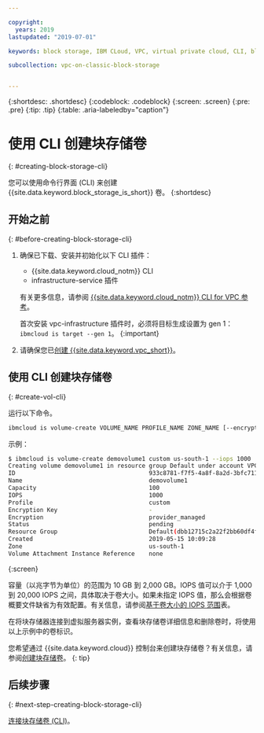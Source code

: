 ```yaml
---

copyright:
  years: 2019
lastupdated: "2019-07-01"

keywords: block storage, IBM CLoud, VPC, virtual private cloud, CLI, block storage volume, volume, IOPS

subcollection: vpc-on-classic-block-storage


---
```


{:shortdesc: .shortdesc}
{:codeblock: .codeblock}
{:screen: .screen}
{:pre: .pre}
{:tip: .tip}
{:table: .aria-labeledby="caption"}

# 使用 CLI 创建块存储卷
{: #creating-block-storage-cli}

您可以使用命令行界面 (CLI) 来创建 {{site.data.keyword.block_storage_is_short}} 卷。
{:shortdesc}

## 开始之前
{: #before-creating-block-storage-cli}

1. 确保已下载、安装并初始化以下 CLI 插件：
    * {{site.data.keyword.cloud_notm}} CLI
    * infrastructure-service 插件

   有关更多信息，请参阅 [{{site.data.keyword.cloud_notm}} CLI for VPC 参考](/docs/vpc-infrastructure-cli-plugin?topic=vpc-infrastructure-cli-plugin-vpc-reference)。
   
   首次安装 vpc-infrastructure 插件时，必须将目标生成设置为 gen 1：`ibmcloud is target --gen 1`。
   {:important}
   
2. 请确保您已[创建 {{site.data.keyword.vpc_short}}](/docs/vpc-on-classic?topic=vpc-on-classic-getting-started)。

## 使用 CLI 创建块存储卷
{: #create-vol-cli}

运行以下命令。

```bash
ibmcloud is volume-create VOLUME_NAME PROFILE_NAME ZONE_NAME [--encryption-key ENCRYPTION_KEY] [--capacity CAPACITY] [--iops IOPS] [--resource-group-id RESOURCE_GROUP_ID | --resource-group-name RESOURCE_GROUP_NAME] [--json]
```

示例：

```bash
$ ibmcloud is volume-create demovolume1 custom us-south-1 --iops 1000
Creating volume demovolume1 in resource group Default under account VPC 01 as user rtuser1@mycompany.com...
ID                                      933c8781-f7f5-4a8f-8a2d-3bfc711788ee
Name                                    demovolume1
Capacity                                100
IOPS                                    1000
Profile                                 custom
Encryption Key                          -
Encryption                              provider_managed
Status                                  pending
Resource Group                          Default(dbb12715c2a22f2bb60df4ffd4a543f2)
Created                                 2019-05-15 10:09:28
Zone                                    us-south-1
Volume Attachment Instance Reference    none
```
{:screen}

容量（以兆字节为单位）的范围为 10 GB 到 2,000 GB。IOPS 值可以介于 1,000 到 20,000 IOPS 之间，具体取决于卷大小。如果未指定 IOPS 值，那么会根据卷概要文件缺省为有效配置。有关信息，请参阅[基于卷大小的 IOPS 范围](/docs/vpc-on-classic-block-storage?topic=vpc-on-classic-block-storage-block-storage-profiles#custom)表。

在将块存储器连接到虚拟服务器实例，查看块存储卷详细信息和删除卷时，将使用以上示例中的卷标识。

您希望通过 {{site.data.keyword.cloud}} 控制台来创建块存储卷？有关信息，请参阅[创建块存储卷](/docs/vpc-on-classic-block-storage?topic=vpc-on-classic-block-storage-creating-block-storage)。
{: tip}

## 后续步骤
{: #next-step-creating-block-storage-cli}

[连接块存储卷 (CLI)](/docs/vpc-on-classic-block-storage?topic=vpc-on-classic-block-storage-attaching-block-storage-cli)。
